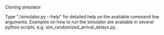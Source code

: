 Cloning simulator

Type "./simulator.py --help" for detailed help on the available command line arguments.
Examples on how to run the simulator are available in several python scripts, e.g. sim_randomized_arrival_delays.py.


